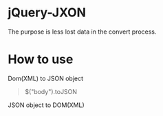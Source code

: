 jQuery-JXON
===========
The purpose is less lost data in the convert process.

How to use
==========
Dom(XML) to JSON object
>$("body").toJSON

JSON object to DOM(XML)